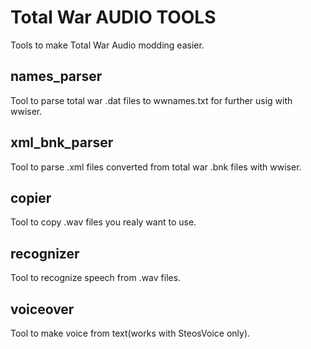 ﻿# Total War AUDIO TOOLS
Tools to make Total War Audio modding easier.
 
## names_parser
Tool to parse total war .dat files to wwnames.txt for further usig with wwiser.
 
## xml_bnk_parser
Tool to parse .xml files converted from total war .bnk files with wwiser.
 
## copier
Tool to copy .wav files you realy want to use.
 
## recognizer
Tool to recognize speech from .wav files.
 
## voiceover
Tool to make voice from text(works with SteosVoice only).